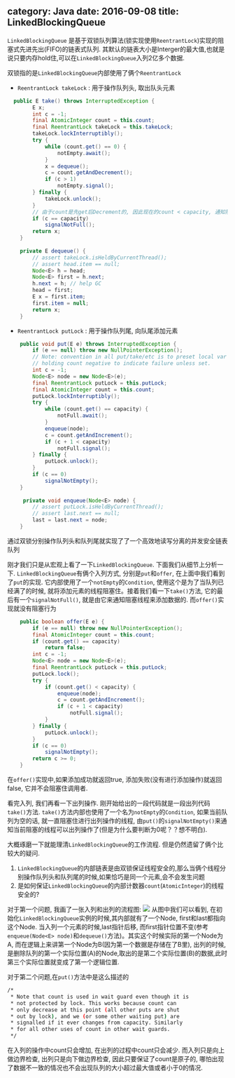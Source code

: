 category: Java
date: 2016-09-08
title: LinkedBlockingQueue
---

`LinkedBlockingQueue` 是基于双锁队列算法(锁实现使用`ReentrantLock`)实现的阻塞式先进先出(FIFO)的链表式队列. 其默认的链表大小是Interger的最大值,也就是说只要内存hold住,可以在`LinkedBlockingQueue`入列2亿多个数据.

双锁指的是`LinkedBlockingQueue`内部使用了俩个`ReentrantLock`
* `ReentrantLock takeLock` : 用于操作队列头, 取出队头元素
```java
  public E take() throws InterruptedException {
        E x;
        int c = -1;
        final AtomicInteger count = this.count;
        final ReentrantLock takeLock = this.takeLock;
        takeLock.lockInterruptibly();
        try {
            while (count.get() == 0) {
                notEmpty.await();
            }
            x = dequeue();
            c = count.getAndDecrement();
            if (c > 1)
                notEmpty.signal();
        } finally {
            takeLock.unlock();
        }
		// 由于count是先get后Decrement的, 因此现在的count < capacity, 通知阻塞的线程可以添加数据了
        if (c == capacity)
            signalNotFull();
        return x;
    }
	
	private E dequeue() {
        // assert takeLock.isHeldByCurrentThread();
        // assert head.item == null;
        Node<E> h = head;
        Node<E> first = h.next;
        h.next = h; // help GC
        head = first;
        E x = first.item;
        first.item = null;
        return x;
    }
```

* `ReentrantLock putLock` : 用于操作队列尾, 向队尾添加元素
```java
    public void put(E e) throws InterruptedException {
        if (e == null) throw new NullPointerException();
        // Note: convention in all put/take/etc is to preset local var
        // holding count negative to indicate failure unless set.
        int c = -1;
        Node<E> node = new Node<E>(e);
        final ReentrantLock putLock = this.putLock;
        final AtomicInteger count = this.count;
        putLock.lockInterruptibly();
        try {
            while (count.get() == capacity) {
                notFull.await();
            }
            enqueue(node);
            c = count.getAndIncrement();
            if (c + 1 < capacity)
                notFull.signal();
        } finally {
            putLock.unlock();
        }
        if (c == 0)
            signalNotEmpty();
    }
	
	 private void enqueue(Node<E> node) {
        // assert putLock.isHeldByCurrentThread();
        // assert last.next == null;
        last = last.next = node;
    }
```
通过双锁分别操作队列头和队列尾就实现了了一个高效地读写分离的并发安全链表队列

刚才我们只是从宏观上看了一下`LinkedBlockingQueue`. 下面我们从细节上分析一下. `LinkedBlockingQueue`有俩个入列方式, 分别是`put`和`offer`, 在上面中我们看到了`put`的实现. 它内部使用了一个`notEmpty`的`Condition`, 使用这个是为了当队列已经满了的时候, 就将添加元素的线程阻塞住。接着我们看一下`take()`方法, 它的最后有一个`signalNotFull()`, 就是由它来通知阻塞线程来添加数据的. 而`offer()`实现就没有阻塞行为
```java
    public boolean offer(E e) {
        if (e == null) throw new NullPointerException();
        final AtomicInteger count = this.count;
        if (count.get() == capacity)
            return false;
        int c = -1;
        Node<E> node = new Node<E>(e);
        final ReentrantLock putLock = this.putLock;
        putLock.lock();
        try {
            if (count.get() < capacity) {
                enqueue(node);
                c = count.getAndIncrement();
                if (c + 1 < capacity)
                    notFull.signal();
            }
        } finally {
            putLock.unlock();
        }
        if (c == 0)
            signalNotEmpty();
        return c >= 0;
    }
```
在`offer()`实现中,如果添加成功就返回true, 添加失败(没有进行添加操作)就返回false, 它并不会阻塞住调用者.

看完入列, 我们再看一下出列操作. 刚开始给出的一段代码就是一段出列代码`take()`方法. `take()`方法内部也使用了一个名为`notEmpty`的`Condition`, 如果当前队列为空的话, 就一直阻塞住进行出列操作的线程, 由`put()`的`signalNotEmpty()`来通知当前阻塞的线程可以出列操作了(但是为什么要判断为0呢？？想不明白).

大概琢磨一下就能理清`LinkedBlockingQueue`的工作流程. 但是仍然遗留了俩个比较大的疑问.
1. `LinkedBlockingQueue`的内部链表是由双锁保证线程安全的,那么当俩个线程分别操作队列头和队列尾的时候,如果恰巧是同一个元素,会不会发生问题
2. 是如何保证`LinkedBlockingQueue`的内部计数器`count`(`AtomicInteger`)的线程安全的?

对于第一个问题, 我画了一张入列和出列的流程图:
![](https://raw.githubusercontent.com/ming15/blog-website/images/concurrency/LinkedBlockingQueue.jpg)
从图中我们可以看到, 在初始化`LinkedBlockingQueue`实例的时候,其内部就有了一个Node, first和last都指向这个Node. 当入列一个元素的时候,last指针后移, 而first指针位置不变(参考`enqueue(Node<E> node)`和`dequeue()`方法)。其实这个时候实际的第一个Node为A, 而在逻辑上来讲第一个Node为B(因为第一个数据是存储在了B里), 出列的时候, 是删除队列的第一个实际位置(A)的Node,取出的是第二个实际位置(B)的数据,此时第三个实际位置就变成了第一个逻辑位置.

对于第二个问题,在`put()`方法中是这么描述的
```bash
/*
 * Note that count is used in wait guard even though it is
 * not protected by lock. This works because count can
 * only decrease at this point (all other puts are shut
 * out by lock), and we (or some other waiting put) are
 * signalled if it ever changes from capacity. Similarly
 * for all other uses of count in other wait guards.
 */
```
在入列的操作中count只会增加, 在出列的过程中count只会减少. 而入列只是向上做边界检查, 出列只是向下做边界检查, 因此只要保证了count是原子的, 哪怕出现了数据不一致的情况也不会出现队列的大小超过最大值或者小于0的情况.